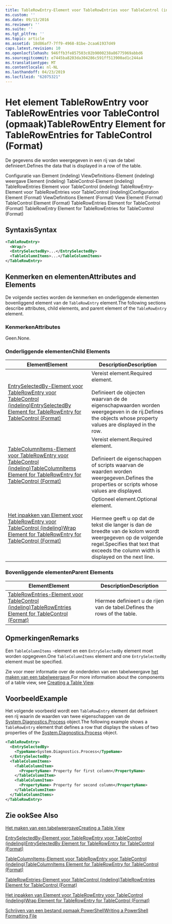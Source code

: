 ```yaml
---
title: TableRowEntry-Element voor TableRowEntries voor TableControl (indeling) | Microsoft Docs
ms.custom: ''
ms.date: 09/13/2016
ms.reviewer: ''
ms.suite: ''
ms.tgt_pltfrm: ''
ms.topic: article
ms.assetid: 18d86af7-7ff9-4968-81be-2caa61937d49
caps.latest.revision: 10
ms.openlocfilehash: 946ffb3fe857503c02b9000238a86775969abbd6
ms.sourcegitcommit: e7445ba8203da304286c591ff513900ad1c244a4
ms.translationtype: MT
ms.contentlocale: nl-NL
ms.lasthandoff: 04/23/2019
ms.locfileid: "62075321"
---
```

# <a name="tablerowentry-element-for-tablerowentries-for-tablecontrol-format"></a><span data-ttu-id="a9bd8-102">Het element TableRowEntry voor TableRowEntries voor TableControl (opmaak)</span><span class="sxs-lookup"><span data-stu-id="a9bd8-102">TableRowEntry Element for TableRowEntries for TableControl (Format)</span></span>

<span data-ttu-id="a9bd8-103">De gegevens die worden weergegeven in een rij van de tabel definieert.</span><span class="sxs-lookup"><span data-stu-id="a9bd8-103">Defines the data that is displayed in a row of the table.</span></span>

<span data-ttu-id="a9bd8-104">Configuratie van Element (indeling) ViewDefinitions-Element (indeling) weergave Element (indeling) TableControl-Element (indeling) TableRowEntries Element voor TableControl (indeling) TableRowEntry-Element voor TableRowEntries voor TableControl (indeling)</span><span class="sxs-lookup"><span data-stu-id="a9bd8-104">Configuration Element (Format) ViewDefinitions Element (Format) View Element (Format) TableControl Element (Format) TableRowEntries Element for TableControl (Format) TableRowEntry Element for TableRowEntries for TableControl (Format)</span></span>

## <a name="syntax"></a><span data-ttu-id="a9bd8-105">Syntaxis</span><span class="sxs-lookup"><span data-stu-id="a9bd8-105">Syntax</span></span>

```xml
<TableRowEntry>
  <Wrap/>
  <EntrySelectedBy>...</EntrySelectedBy>
  <TableColumnItems>...</TableColumnItems>
</TableRowEntry>
```

## <a name="attributes-and-elements"></a><span data-ttu-id="a9bd8-106">Kenmerken en elementen</span><span class="sxs-lookup"><span data-stu-id="a9bd8-106">Attributes and Elements</span></span>

<span data-ttu-id="a9bd8-107">De volgende secties worden de kenmerken en onderliggende elementen bovenliggend element van de `TableRowEntry` element.</span><span class="sxs-lookup"><span data-stu-id="a9bd8-107">The following sections describe attributes, child elements, and parent element of the `TableRowEntry` element.</span></span>

### <a name="attributes"></a><span data-ttu-id="a9bd8-108">Kenmerken</span><span class="sxs-lookup"><span data-stu-id="a9bd8-108">Attributes</span></span>

<span data-ttu-id="a9bd8-109">Geen.</span><span class="sxs-lookup"><span data-stu-id="a9bd8-109">None.</span></span>

### <a name="child-elements"></a><span data-ttu-id="a9bd8-110">Onderliggende elementen</span><span class="sxs-lookup"><span data-stu-id="a9bd8-110">Child Elements</span></span>

|<span data-ttu-id="a9bd8-111">Element</span><span class="sxs-lookup"><span data-stu-id="a9bd8-111">Element</span></span>|<span data-ttu-id="a9bd8-112">Description</span><span class="sxs-lookup"><span data-stu-id="a9bd8-112">Description</span></span>|
|-------------|-----------------|
|[<span data-ttu-id="a9bd8-113">EntrySelectedBy-Element voor TableRowEntry voor TableControl (indeling)</span><span class="sxs-lookup"><span data-stu-id="a9bd8-113">EntrySelectedBy Element for TableRowEntry for TableControl (Format)</span></span>](./entryselectedby-element-for-tablerowentry-for-tablecontrol-format.md)|<span data-ttu-id="a9bd8-114">Vereist element.</span><span class="sxs-lookup"><span data-stu-id="a9bd8-114">Required element.</span></span><br /><br /> <span data-ttu-id="a9bd8-115">Definieert de objecten waarvan de de eigenschapwaarden worden weergegeven in de rij.</span><span class="sxs-lookup"><span data-stu-id="a9bd8-115">Defines the objects whose property values are displayed in the row.</span></span>|
|[<span data-ttu-id="a9bd8-116">TableColumnItems-Element voor TableRowEntry voor TableControl (indeling)</span><span class="sxs-lookup"><span data-stu-id="a9bd8-116">TableColumnItems Element for TableRowEntry for TableControl (Format)</span></span>](./tablecolumnitems-element-for-tablerowentry-for-tablecontrol-format.md)|<span data-ttu-id="a9bd8-117">Vereist element.</span><span class="sxs-lookup"><span data-stu-id="a9bd8-117">Required element.</span></span><br /><br /> <span data-ttu-id="a9bd8-118">Definieert de eigenschappen of scripts waarvan de waarden worden weergegeven.</span><span class="sxs-lookup"><span data-stu-id="a9bd8-118">Defines the properties or scripts whose values are displayed.</span></span>|
|[<span data-ttu-id="a9bd8-119">Het inpakken van Element voor TableRowEntry voor TableControl (indeling)</span><span class="sxs-lookup"><span data-stu-id="a9bd8-119">Wrap Element for TableRowEntry for TableControl (Format)</span></span>](./wrap-element-for-tablerowentry-for-tablecontrol-format.md)|<span data-ttu-id="a9bd8-120">Optioneel element.</span><span class="sxs-lookup"><span data-stu-id="a9bd8-120">Optional element.</span></span><br /><br /> <span data-ttu-id="a9bd8-121">Hiermee geeft u op dat de tekst die langer is dan de breedte van de kolom wordt weergegeven op de volgende regel.</span><span class="sxs-lookup"><span data-stu-id="a9bd8-121">Specifies that text that exceeds the column width is displayed on the next line.</span></span>|

### <a name="parent-elements"></a><span data-ttu-id="a9bd8-122">Bovenliggende elementen</span><span class="sxs-lookup"><span data-stu-id="a9bd8-122">Parent Elements</span></span>

|<span data-ttu-id="a9bd8-123">Element</span><span class="sxs-lookup"><span data-stu-id="a9bd8-123">Element</span></span>|<span data-ttu-id="a9bd8-124">Description</span><span class="sxs-lookup"><span data-stu-id="a9bd8-124">Description</span></span>|
|-------------|-----------------|
|[<span data-ttu-id="a9bd8-125">TableRowEntries-Element voor TableControl (indeling)</span><span class="sxs-lookup"><span data-stu-id="a9bd8-125">TableRowEntries Element for TableControl (Format)</span></span>](./tablerowentries-element-for-tablecontrol-format.md)|<span data-ttu-id="a9bd8-126">Hiermee definieert u de rijen van de tabel.</span><span class="sxs-lookup"><span data-stu-id="a9bd8-126">Defines the rows of the table.</span></span>|

## <a name="remarks"></a><span data-ttu-id="a9bd8-127">Opmerkingen</span><span class="sxs-lookup"><span data-stu-id="a9bd8-127">Remarks</span></span>

<span data-ttu-id="a9bd8-128">Een `TableColumnItems` -element en een `EntrySelectedBy` element moet worden opgegeven.</span><span class="sxs-lookup"><span data-stu-id="a9bd8-128">One `TableColumnItems` element and one `EntrySelectedBy` element must be specified.</span></span>

<span data-ttu-id="a9bd8-129">Zie voor meer informatie over de onderdelen van een tabelweergave [het maken van een tabelweergave](./creating-a-table-view.md).</span><span class="sxs-lookup"><span data-stu-id="a9bd8-129">For more information about the components of a table view, see [Creating a Table View](./creating-a-table-view.md).</span></span>

## <a name="example"></a><span data-ttu-id="a9bd8-130">Voorbeeld</span><span class="sxs-lookup"><span data-stu-id="a9bd8-130">Example</span></span>

<span data-ttu-id="a9bd8-131">Het volgende voorbeeld wordt een `TableRowEntry` element dat definieert een rij waarin de waarden van twee eigenschappen van de [System.Diagnostics.Process](/dotnet/api/System.Diagnostics.Process) object.</span><span class="sxs-lookup"><span data-stu-id="a9bd8-131">The following example shows a `TableRowEntry` element that defines a row that displays the values of two properties of the [System.Diagnostics.Process](/dotnet/api/System.Diagnostics.Process) object.</span></span>

```xml
<TableRowEntry>
  <EntrySelectedBy>
    <TypeName>System.Diagnostics.Process</TypeName>
  </EntrySelectedBy>
  <TableColumnItems>
    <TableColumnItem>
      <PropertyName> Property for first column</PropertyName>
    </TableColumnItem>
    <TableColumnItem>
      <PropertyName> Property for second column</PropertyName>
    </TableColumnItem>
  </TableColumnItems>
</TableRowEntry>
```

## <a name="see-also"></a><span data-ttu-id="a9bd8-132">Zie ook</span><span class="sxs-lookup"><span data-stu-id="a9bd8-132">See Also</span></span>

[<span data-ttu-id="a9bd8-133">Het maken van een tabelweergave</span><span class="sxs-lookup"><span data-stu-id="a9bd8-133">Creating a Table View</span></span>](./creating-a-table-view.md)

[<span data-ttu-id="a9bd8-134">EntrySelectedBy-Element voor TableRowEntry voor TableControl (indeling)</span><span class="sxs-lookup"><span data-stu-id="a9bd8-134">EntrySelectedBy Element for TableRowEntry for TableControl (Format)</span></span>](./entryselectedby-element-for-tablerowentry-for-tablecontrol-format.md)

[<span data-ttu-id="a9bd8-135">TableColumnItems-Element voor TableRowEntry voor TableControl (indeling)</span><span class="sxs-lookup"><span data-stu-id="a9bd8-135">TableColumnItems Element for TableRowEntry for TableControl (Format)</span></span>](./tablecolumnitems-element-for-tablerowentry-for-tablecontrol-format.md)

[<span data-ttu-id="a9bd8-136">TableRowEntries-Element voor TableControl (indeling)</span><span class="sxs-lookup"><span data-stu-id="a9bd8-136">TableRowEntries Element for TableControl (Format)</span></span>](./tablerowentries-element-for-tablecontrol-format.md)

[<span data-ttu-id="a9bd8-137">Het inpakken van Element voor TableRowEntry voor TableControl (indeling)</span><span class="sxs-lookup"><span data-stu-id="a9bd8-137">Wrap Element for TableRowEntry for TableControl (Format)</span></span>](./wrap-element-for-tablerowentry-for-tablecontrol-format.md)

[<span data-ttu-id="a9bd8-138">Schrijven van een bestand opmaak PowerShell</span><span class="sxs-lookup"><span data-stu-id="a9bd8-138">Writing a PowerShell Formatting File</span></span>](./writing-a-powershell-formatting-file.md)
